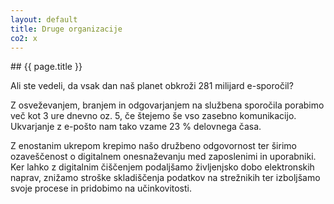 ```yaml
---
layout: default
title: Druge organizacije
co2: x
---
```


<div class="block" markdown="1">
## {{ page.title }}

Ali ste vedeli, da vsak dan naš planet obkroži 281 milijard e-sporočil? 

Z osveževanjem, branjem in odgovarjanjem na službena sporočila porabimo več kot 3 ure dnevno oz. 5, če štejemo še vso zasebno komunikacijo. Ukvarjanje z e-pošto nam tako vzame 23 % delovnega časa.

Z enostanim ukrepom krepimo našo družbeno odgovornost ter širimo ozaveščenost o digitalnem onesnaževanju med zaposlenimi in uporabniki. Ker lahko z digitalnim čiščenjem podaljšamo življenjsko dobo elektronskih naprav, znižamo stroške skladiščenja podatkov na strežnikih ter izboljšamo svoje procese in pridobimo na učinkovitosti.
</div>
